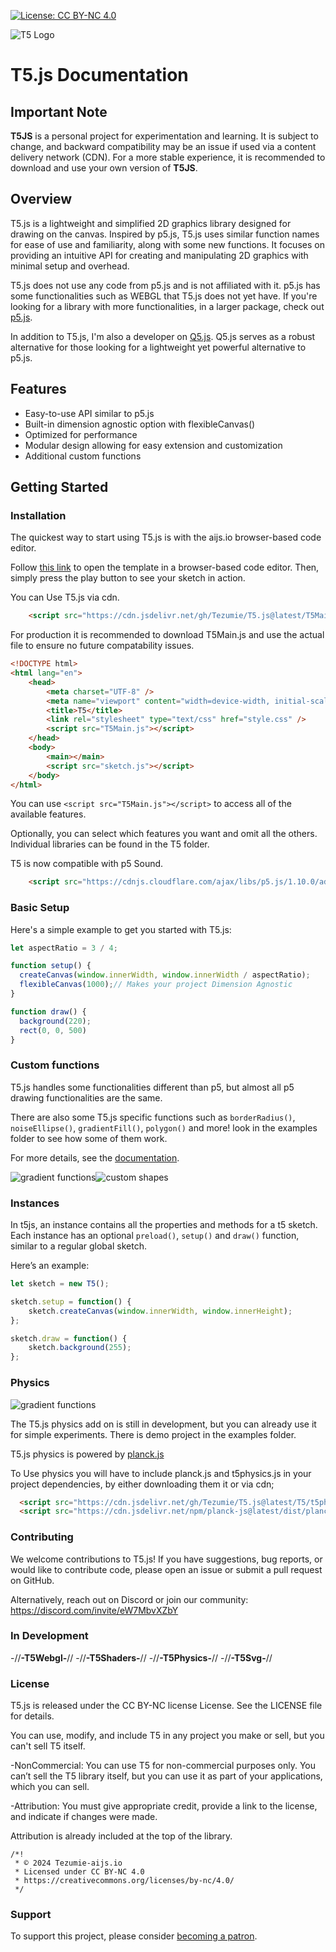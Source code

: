 [![License: CC BY-NC 4.0](https://img.shields.io/badge/License-CC%20BY--NC%204.0-lightgrey.svg)](https://creativecommons.org/licenses/by-nc/4.0/)

![T5 Logo](t5-logo.png)

# T5.js Documentation

## Important Note

**T5JS** is a personal project for experimentation and learning. It is subject to change, and backward compatibility may be an issue if used via a content delivery network (CDN). For a more stable experience, it is recommended to download and use your own version of **T5JS**.

## Overview

T5.js is a lightweight and simplified 2D graphics library designed for drawing on the canvas. Inspired by p5.js, T5.js uses similar function names for ease of use and familiarity, along with some new functions. It focuses on providing an intuitive API for creating and manipulating 2D graphics with minimal setup and overhead. 

T5.js does not use any code from p5.js and is not affiliated with it. p5.js has some functionalities such as WEBGL that T5.js does not yet have. If you're looking for a library with more functionalities, in a larger package, check out [p5.js](https://github.com/processing/p5.js/tree/main).

In addition to T5.js, I'm also a developer on [Q5.js](https://github.com/quinton-ashley/q5.js). Q5.js serves as a robust alternative for those looking for a lightweight yet powerful alternative to p5.js.

## Features
- Easy-to-use API similar to p5.js
- Built-in dimension agnostic option with flexibleCanvas()
- Optimized for performance
- Modular design allowing for easy extension and customization
- Additional custom functions
  

## Getting Started

### Installation

The quickest way to start using T5.js is with the aijs.io browser-based code editor.

Follow [this link](https://aijs.io/editor?user=AIJS&project=t5.js-Template) to open the template in a browser-based code editor. Then, simply press the play button to see your sketch in action.


You can Use T5.js via cdn.

```html
    <script src="https://cdn.jsdelivr.net/gh/Tezumie/T5.js@latest/T5Main.js"></script>
```

For production it is recommended to download T5Main.js and use the actual file to ensure no future compatability issues.

```html
<!DOCTYPE html>
<html lang="en">
    <head>
        <meta charset="UTF-8" />
        <meta name="viewport" content="width=device-width, initial-scale=1.0" />
        <title>T5</title>
        <link rel="stylesheet" type="text/css" href="style.css" />
        <script src="T5Main.js"></script>
    </head>
    <body>
        <main></main>
        <script src="sketch.js"></script>
    </body>
</html>

```
You can use `<script src="T5Main.js"></script>` to access all of the available features.

Optionally, you can select which features you want and omit all the others. Individual libraries can be found in the T5 folder.


T5 is now compatible with p5 Sound.

```html
    <script src="https://cdnjs.cloudflare.com/ajax/libs/p5.js/1.10.0/addons/p5.sound.min.js"></script>
```
### Basic Setup

Here's a simple example to get you started with T5.js:

```js
let aspectRatio = 3 / 4;

function setup() {
  createCanvas(window.innerWidth, window.innerWidth / aspectRatio);
  flexibleCanvas(1000);// Makes your project Dimension Agnostic
}

function draw() {
  background(220);
  rect(0, 0, 500)
}
```
### Custom functions

T5.js handles some functionalities different than p5, but almost all p5 drawing functionalities are the same.

There are also some T5.js specific functions such as `borderRadius()`, `noiseEllipse()`,  `gradientFill()`, `polygon()` and more! look in the examples folder to see how some of them work.

For more details, see the [documentation](examples/customFunctions.md).

![gradient functions](images/customGradients.png)![custom shapes](images/customShapes.png)

### Instances

In t5js, an instance contains all the properties and methods for a t5 sketch. Each instance has an optional `preload()`, `setup()` and `draw()` function, similar to a regular global sketch.

Here’s an example:

```javascript
let sketch = new T5();

sketch.setup = function() {
    sketch.createCanvas(window.innerWidth, window.innerHeight);
};

sketch.draw = function() {
    sketch.background(255);
};

```  

### Physics

![gradient functions](images/physics.png)

The T5.js physics add on is still in development, but you can already use it for simple experiments. There is demo project in the examples folder.

T5.js physics is powered by [planck.js](https://piqnt.com/planck.js/docs/collision)

To Use physics you will have to include planck.js and t5physics.js in your project dependencies, by either downloading them it or via cdn;

```html
  <script src="https://cdn.jsdelivr.net/gh/Tezumie/T5.js@latest/T5/t5physics.js"></script>
  <script src="https://cdn.jsdelivr.net/npm/planck-js@latest/dist/planck.js"></script>
```

### Contributing

We welcome contributions to T5.js! If you have suggestions, bug reports, or would like to contribute code, please open an issue or submit a pull request on GitHub.

Alternatively, reach out on Discord or join our community: https://discord.com/invite/eW7MbvXZbY

### In Development

-//********************************-T5Webgl-********************************//
-//********************************-T5Shaders-********************************//
-//********************************-T5Physics-********************************//
-//********************************-T5Svg-********************************//

### License

T5.js is released under the CC BY-NC license License. See the LICENSE file for details.

You can use, modify, and include T5 in any project you make or sell, but you can't sell T5 itself.

-NonCommercial: You can use T5 for non-commercial purposes only. You can’t sell the T5 library itself, but you can use it as part of your applications, which you can sell.

-Attribution: You must give appropriate credit, provide a link to the license, and indicate if changes were made.

Attribution is already included at the top of the library.

```
/*!
 * © 2024 Tezumie-aijs.io
 * Licensed under CC BY-NC 4.0
 * https://creativecommons.org/licenses/by-nc/4.0/
 */

 ```

### Support

To support this project, please consider [becoming a patron](https://www.patreon.com/aijscodeeditor).









